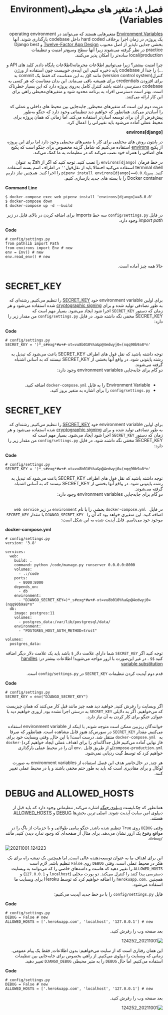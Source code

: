 <div dir='rtl'>
<h1>فصل ۸: متغیر های محیطی(Environment Variables)</h1>
  
[Environment Variables](https://en.wikipedia.org/wiki/Environment_variable) متغیرهایی هستند که می‌توانند در operating environment  یک پروژه, در زمان اجرا برخلاف hard coded داخل  codebase بارگذاری شوند. آنها بخشی جدایی ناپذیر از اصل محبوب [Twelve-Factor App Design](https://12factor.net/) و Django best practice در نظر گرفته می‌شوند زیرا آنها سطح وسیع‌تر امنیت و تنظیمات  local/production ساده‌تر را امکان پذیر می‌کنند.
  
چرا امنیت بیشتر؟ زیرا می‌توانیم اطلاعات محرمانه(اطلاعات پایگاه داده, کلید های API و ...) را جدا از codebase پایه ذخیره کنیم. این ایده‌ی خوبیست چون استفاده از ورژن کنترل(version control system) مانند git, به این معناست که فقط یک commit بد برای افزودن credentials برای همیشه باقی می‌ماند. این بدان معناست که هر کسی به codebase دسترسی داشته باشد کنترل کامل به‌روی پروژه دارد که این بسیار خطرناک است. بهتر است دسترسی افراد به برنامه محدود شود و متغیرهای‌محیطی راهی برای این کار ارائه می‌کنند. 
  
مزیت دوم این است که متغیر‌های محیطی, جابه‌جایی بین محیط های داخلی و عملی کد را آسان‌تر می‌کند. همانطور که خواهیم دید تنظیماتی وجود دارد که جنگو به‌طور پیش‌فرض از آن برای توسعه آسان‌تر استفاده می‌کند. اما زمانی که همان پروژه برای محیط عملی آماده می‌شود باید تغییراتی را  اعمال کرد.
  
**environs[django]**

در پایتون روش های مختلفی برای کار با متغیرهای محیطی وجود دارد اما برای این پروژه از پکیج [environs](https://github.com/sloria/environs) استفاده می‌کنیم که شامل گزینه مخصوص برای جنگو است که پکیج ‌های اضافی را همراه خود نصب می‌کند که در تنظیمات به ما کمک می‌کند. 
  
در خط فرمان `environs[django]` را نصب کنید. توجه کنید که اگر از Zsh به عنوان terminal shell استفاده می‌کنید احتمالا باید از نقل‌قول`''` در اطراف اسم بسته استفاده کنید. پس`pipenv install environs[django]==8.0.0` را اجرا کنید. همچنین نیاز داریم  Docker container را با بسته های جدید بازسازی کنیم.


</div>

**Command Line**

```
$ docker-compose exec web pipenv install 'environs[django]==8.0.0'
$ docker-compose down
$ docker-compose up -d --build

```  
<div dir='rtl'>
  
در فایل `config/settings.py` سه خط imports برای اضافه کردن در بالای فایل در زیر *import path* وجود دارد.  
  
</div>

**Code**
```
# config/settings.py
from pathlib import Path
from environs import Env # new
env = Env() # new
env.read_env() # new
```

<div dir='rtl'>
حالا همه چیز آماده است.
</div>


# SECRET_KEY

<div dir='rtl'>
  
برای اولین environment variable خود [SECRET_KEY](https://docs.djangoproject.com/en/3.1/ref/settings/#std:setting-SECRET_KEY) را تنظیم می‌کنیم, رشته‌ای که به طور تصادفی تولید شده و برای [cryptographic signing](https://docs.djangoproject.com/en/3.1/topics/signing/) شده استفاده می‌شود و هر زمان که دستور `SECRET_KEY` اجرا شود ایجاد می‌شود. بسیار مهم است که SECRET_KEY مخفی نگه داشته شود. در فایل `config/settings.py` من مقدار زیر را دارد: 
  
</div>

**Code**
```
# config/settings.py
SECRET_KEY = ')*_s#exg*#w+#-xt=vu8b010%%a&p@4edwyj0=(nqq90b9a8*n'
```
<div dir='rtl'>
توجه داشته باشید که نقل قول های اطراف SECRET_KEY باعث می‌شود که تبدیل به رشته پایتونی شود. در واقع آنها بخشی از  SECRET_KEY نیستند که به آسانی اشتباه گرفته می‌شوند. 
</div>

<div dir='rtl'>
دو گام برای جابه‌جایی environment variables وجود دارد:
</div>
 ‎
<div dir='rtl'> 

- Environment Variable را به فایل `docker-compose.yml` اضافه کنید.
- `config/settings.py` را برای اشاره به متغیر بروز کنید.

</div>


# SECRET_KEY

<div dir='rtl'>
  
برای اولین environment variable خود [SECRET_KEY](https://docs.djangoproject.com/en/3.1/ref/settings/#std:setting-SECRET_KEY) را تنظیم می‌کنیم, رشته‌ای که به طور تصادفی تولید شده و برای [cryptographic signing](https://docs.djangoproject.com/en/3.1/topics/signing/) شده استفاده می‌شود و هر زمان که دستور `SECRET_KEY` اجرا شود ایجاد می‌شود. بسیار مهم است که SECRET_KEY مخفی نگه داشته شود. در فایل `config/settings.py` من مقدار زیر را دارد: 
  
</div>

**Code**
```
# config/settings.py
SECRET_KEY = ')*_s#exg*#w+#-xt=vu8b010%%a&p@4edwyj0=(nqq90b9a8*n'
```
<div dir='rtl'>
توجه داشته باشید که نقل قول های اطراف SECRET_KEY باعث می‌شود که تبدیل به رشته پایتونی شود. در واقع آنها بخشی از  SECRET_KEY نیستند که به آسانی اشتباه گرفته می‌شوند. 
</div>

<div dir='rtl'>
دو گام برای جابه‌جایی environment variables وجود دارد:
</div>
 ‎
<div dir='rtl'>

در فایل ` docker-compose.yml` بخشی را با نام `environment` در زیر `web service` اضافه کنید. این متغیری خواهد بود که آن را ` DJANGO_SECRET_KEY` با مقدار `SECRET_KEY` موجود خود می‌نامیم. فایل آپدیت شده به این شکل است:
  
</div>

**docker-compose.yml**
```
# config/settings.py
version: '3.8'

services:
  web:
    build: .
    command: python /code/manage.py runserver 0.0.0.0:8000
    volumes:
      - .:/code
    ports:
      - 8000:8000
    depends_on:
      - db
    environment:
      - "DJANGO_SECRET_KEY=)*_s#exg*#w+#-xt=vu8b010%%a&p@4edwyj0=(nqq90b9a8*n"
  db:
    image: postgres:11
    volumes:
      - postgres_data:/var/lib/postgresql/data/
    environment:
      - "POSTGRES_HOST_AUTH_METHOD=trust"
      
volumes:
  postgres_data:
```
<div dir='rtl'>

توجه کنید اگر `SECRET_KEY` شما دارای علامت دلار `$` باشد باید یک علامت دلار دیگر اضافه کنید `$$`   . در غیر این‌صورت با ارور مواجه می‌شوید!
  اطلاعات بیشتر در: [handles variable substitution](https://docs.docker.com/compose/compose-file/#variable-substitution)
</div>

<div dir='rtl'>
  
قدم دوم آپدیت کردن تنظیمات `SECRET_KEY` در `config/settings.py` است.
  
</div>

**Code**
```
# config/settings.py
SECRET_KEY = env("DJANGO_SECRET_KEY")
```

<div dir='rtl'>
  
اگر وبسایت را رفرش کنید, خواهید دید همه چیز مانند قبل کار می‌کنند که همان چیزیست که می‌خواهیم. اگر به دلایلی `SECRET_KEY` به درستی اجرا نشده بود, اروری خواهیم دید با عنوان, جنگو برای کار کردن به آن نیاز دارد. 
  
</div>

<div dir='rtl'>


خوانندگان ریزبین ممکن است متوجه شوند, با اینکه از environment variable استفاده می‌کنیم, مقدار `SECRET_KEY` در سورس‌کد هنوز قابل مشاهده است. همانطور که صرفا به ` docker-compose.yml` منتقل شد. درست است! با این حال, وقتی وبسایت خود برای فاز نهایی آماده می‌کنیم فایل جداگانه‌ای را برای اهداف عملی ایجاد خواهیم کرد(`docker-compose-production.yml`)و از طریق فایل `.env` آن را در محیط عملی بارگذاری خواهیم کرد که توسط گیت ردیابی نمی‌شود. 
  
</div>

<div dir='rtl'>

هر چند, در حال‌حاضر هدف این فصل استفاده از environment variables به صورت لوکال و برای مقادیری است که باید به طور حتم مخفی باشند و یا در محیط عملی تغییر کنند.
  
</div>


# DEBUG and ALLOWED_HOSTS

<div dir='rtl'>
  
همانطور که چک‌لیست [دیپلوی جنگو](https://docs.djangoproject.com/en/3.1/howto/deployment/checklist/) اشاره می‌کند, تنظیماتی وجود دارد که باید قبل از دیپلوی امن سایت آپدیت شوند. اصلی ترین بخش‌ها [DEBUG](https://docs.djangoproject.com/en/3.1/ref/settings/#std:setting-DEBUG) و [ALLOWED_HOSTS](https://docs.djangoproject.com/en/3.1/ref/settings/#allowed-hosts) هستند. 
  
</div>

<div dir='rtl'>

وقتی `DEBUG` روی `True` تنظیم شده باشد, جنگو پیامی طولانی و با جزییات از باگ را در مواقع وقوع یک ارور نشان می‌دهد. برای مثال از صفحه‌ای که وجود ندارد دیدن کنید, مانند `/debug`.

</div>

![20211001_124223](https://user-images.githubusercontent.com/59054740/135596687-ec44ce94-53fc-44eb-be46-8002205250cc.png)
  
<div dir='rtl'>

این برای اهداف ما به عنوان توسعه‌دهنده عالی است, اما همچنین یک نقشه راه برای یک هکر در محیط عملی است. وقتی `DEBUG` روی `False` تنظیم باشد, لازم است `ALLOWED_HOSTS` را تغییر دهید که هاست و دامنه‌های خاصی را که می‌توانند به وبسایت دسترسی پیدا کنند را کنترل می‌کند. دو پورت محلی (`localhost` و `127.0.0.1`) و همچنین `.herokuapp.com` را اضافه خواهیم کرد که توسط Heroku برای وبسایت ما استفاده می‌شود. 
  
</div>

<div dir='rtl'>

فایل `config/settings.py` را با دو خط جدید آپدیت می‌کنیم:   
  
</div>

**Code**
```
# config/settings.py
DEBUG = False # new
ALLOWED_HOSTS = ['.herokuapp.com', 'localhost', '127.0.0.1'] # new
```

<div dir='rtl'>

بعد صفحه وب را رفرش کنید.  
  
</div>

<div dir='rtl'>

![20211001_124252](https://user-images.githubusercontent.com/59054740/135596004-dbc322a6-578f-4ca7-9295-62b82d9ac3e9.png)

</div>

<div dir='rtl'>

این همان رفتاری است که از سایت می‌خواهیم: بدون اطلاعات, فقط یک پیام عمومی. زمانی که وبسایت را دیپلوی می‌کنیم, از راهی بخصوص برای جا‌به‌جایی بین تنظیمات استفاده می‌کنیم, اما حال `DEBUG` را به متیر محیطی `DJANGO_DEBUG` تغییر دهید. 

</div>

**Code**
```
# config/settings.py
DEBUG = False # new
ALLOWED_HOSTS = ['.herokuapp.com', 'localhost', '127.0.0.1'] # new
```

<div dir='rtl'>

بعد صفحه وب را رفرش کنید.  
  
</div>

<div dir='rtl'>

![20211001_124252](https://user-images.githubusercontent.com/59054740/135596004-dbc322a6-578f-4ca7-9295-62b82d9ac3e9.png)

</div>

<div dir='rtl'>
